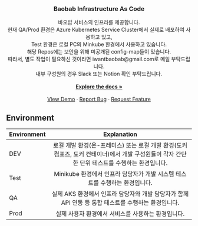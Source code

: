 <div align="center">
  <h3 align="center">Baobab Infrastructure As Code</h3>

  <p align="center">
    바오밥 서비스의 인프라를 제공합니다. <br/> 
    현재 QA/Prod 환경은 Azure Kubernetes Service Cluster에서 실제로 배포하여 사용하고 있고, <br/> 
    Test 환경은 로컬 PC의 Minkube 환경에서 사용하고 있습니다. <br/> 
    해당 Repos에는 보안을 위해 미공개된 config-map들이 있습니다. <br/>
    따라서, 별도 작업이 필요하신 것이라면 iwantbaobab@gmail.com로 메일 부탁드립니다. <br/>
    내부 구성원의 경우 Slack 또는 Notion 확인 부탁드립니다. <br/>
    <br />
    <a href="https://github.com/baobab-kr/blog-service"><strong>Explore the docs »</strong></a>
    <br />
    <br />
    <a href="https://baobab.blog">View Demo</a>
    ·
    <a href="https://github.com/baobab-kr/Infrastructure-as-Code/issues">Report Bug</a>
    ·
    <a href="https://github.com/baobab-kr/Infrastructure-as-Code/issues">Request Feature</a>
  </p>
</div>

## Environment

| Environment           | Explanation                                                                         |
| ------------------ | :-----------------------------------------------------------------------------------: |
| DEV           | 로컬 개발 환경(온-프레미스) 또는 로컬 개발 환경(도커 컴포즈, 도커 컨테이너)에서 개발 구성원들이 각자 간단한 단위 테스트를 수행하는 환경입니다.  |
| Test           |  Minikube 환경에서 인프라 담당자가 개발 시스템 테스트를 수행하는 환경입니다.  |
| QA          | 실제 AKS 환경에서 인프라 담당자와 개발 담당자가 함께 API 연동 등 통합 테스트를 수행하는 환경입니다.  |
| Prod           | 실제 사용자 환경에서 서비스를 사용하는 환경입니다.  |

